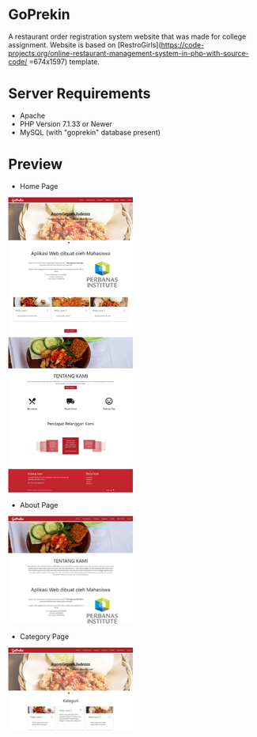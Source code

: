 # GoPrekin
A restaurant order registration system website that was made for college assignment. 
Website is based on [RestroGirls](https://code-projects.org/online-restaurant-management-system-in-php-with-source-code/ =674x1597) template.
# Server Requirements
* Apache
* PHP Version 7.1.33 or Newer
* MySQL (with "goprekin" database present)
# Preview
* Home Page
<img src="./WebsiteImages/Home.jpg" width="50%" height="50%">

* About Page
<img src="./WebsiteImages/About.jpg" width="50%" height="50%">

* Category Page
<img src="./WebsiteImages/Category.jpg" width="50%" height="50%">
